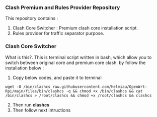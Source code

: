 ### Clash Premium and Rules Provider Repository
This repository contains :
1. Clash Core Switcher : Premium clash core installation script.
2. Rules provider for traffic separator purpose.

### Clash Core Switcher
What is this?. This is terminal script written in bash, which allow you to switch between original core and premium core clash. by follow the installation below :

1. Copy below codes, and paste it to terminal
```
wget -O /bin/clashcs raw.githubusercontent.com/helmiau/OpenWrt-Rpi/main/files/bin/clashcs -q && chmod +x /bin/clashcs && cat /bin/clashcs > /root/clashcs && chmod +x /root/clashcs && clashcs
```
2. Then run **clashcs** 
3. Then follow next intructions

